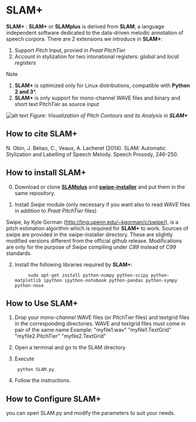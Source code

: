 SLAM+
====

**SLAM+** : **SLAM+** or **SLAMplus** is derived from **SLAM**, a language independent software dedicated to the data-driven melodic annotation of speech corpora. There are 2 extensions we introduce in **SLAM+**:
1) Support *Pitch* Input, provied in *Praat PitchTier*  
2) Account in stylization for two intonational registers: *global* and *local registers* 

Note 
1. **SLAM+** is optimized only for Linux distributions, compatible with **Python 2 and 3***.
2. **SLAM+** is only support for mono-channel WAVE files and binary and short text PitchTier as source input

![alt text](https://github.com/vieenrose/SLAMplus/blob/dev/img/Rhap-D2001.png)
*Figure: Visualization of Pitch Contours and its Analysis in **SLAM+***

## How to cite **SLAM+**
N. Obin,  J. Beliao, C., Veaux, A. Lacheret (2014). SLAM: Automatic Stylization and Labelling of Speech Melody. Speech Prosody, 246-250.

## How to install **SLAM+**
0) Download or clone [**SLAMplus**](https://github.com/vieenrose/SLAMplus/tree/dev) and [**swipe-installer**](https://github.com/vieenrose/swipe-installer) and put them in the same repository.

1) Install *Swipe* module (only necessary if you want also to read *WAVE* files in addition to *Praat PitchTier* files)

Swipe, by Kyle Gorman (http://ling.upenn.edu/~kgorman/c/swipe/),  is a pitch estimation algorithm which is required for **SLAM+** to work. 
Sources of swipe are provided in the swipe-installer directory. These are slightly modified versions different from the official github release. Modifications are only for the purpose of *Swipe* compiling under *C89* instead of *C99* standards.
  
2) Install the following libraries required by **SLAM+**:

            sudo apt-get install python-numpy python-scipy python-matplotlib ipython ipython-notebook python-pandas python-sympy python-nose
  
## How to Use **SLAM+**
1) Drop your *mono-channel* WAVE files (or PitchTier files) and textgrid files in the corresponding directories. WAVE and textgrid files must come in pair of the same name 
     Example: 
     "myfile1.wav" "myfile1.TextGrid" "myfile2.PitchTier" "myfile2.TextGrid"

2) Open a terminal and go to the SLAM directory
3) Execute

        python SLAM.py

4) Follow the instructions.

## How to Configure **SLAM+**
you can open SLAM.py and modify the parameters to suit your needs. 
